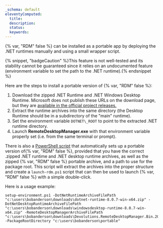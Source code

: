 ```yaml
---
_schema: default
eleventyComputed:
  title:
  description:
  status:
  keywords:
---
```

{% var, "RDM" false %} can be installed as a portable app by deploying the .NET runtimes manually and using a small wrapper script.

{% snippet, "badgeCaution" %}This feature is not well-tested and its stability cannot be guaranteed since it relies on an undocumented feature (environment variable to set the path to the .NET runtime).{% endsnippet %}

Here are the steps to install a portable version of {% var, "RDM" false %}:

1. Download the zipped .NET Runtime and .NET Windows Desktop Runtime. Microsoft does not publish these URLs on the download page, but they are [available in the official project releases.](https://dotnetcli.blob.core.windows.net/dotnet/release-metadata/8.0/releases.json)
2. Extract the runtime archives into the same directory (the Desktop Runtime should be in a subdirectory of the "main" runtime).
3. Set the environment variable `DOTNET\_ROOT` to point to the extracted .NET runtime directory.
4. Launch **RemoteDesktopManager.exe** with that environment variable properly set (i.e. from the same terminal or prompt).

There is also a [PowerShell script](https://gist.github.com/thenextman/2061ada9461f1f7a217ec84ffc5e79d1) that automatically sets up a portable version of{% var, "RDM" false %}, provided that you have the correct .zipped .NET runtime and .NET desktop runtime archives, as well as the zipped {% var, "RDM" false %} portable archive, and a path to use for the package root. This script will extract the archives into the proper structure and create a `launch-rdm.ps1` script that can then be used to launch {% var, "RDM" false %} with a simple double-click.

Here is a usage example:

```
setup-environment.ps1 -DotNetRuntimeArchiveFilePath "c:\users\bobanderson\downloads\dotnet-runtime-8.0.7-win-x64.zip" -DotNetDesktopRuntimeArchiveFilePath "c:\users\bobanderson\downloads\windowsdesktop-runtime-8.0.7-win-x64.zip" -RemoteDesktopManagerArchiveFilePath "c:\users\bobanderson\downloads\Devolutions.RemoteDesktopManager.Bin.2024.1.28.0.zip" -PackageRootDirectory "c:\users\bobanderson\portable"
```
